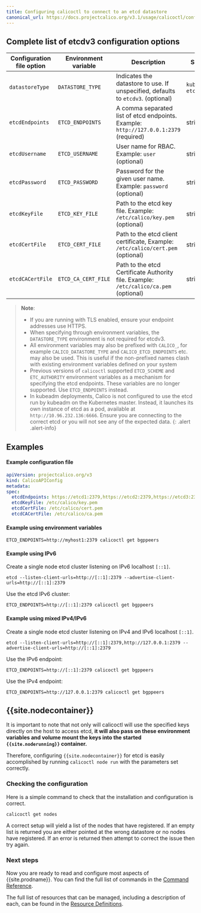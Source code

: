 ```yaml
---
title: Configuring calicoctl to connect to an etcd datastore
canonical_url: https://docs.projectcalico.org/v3.1/usage/calicoctl/configure/etcd
---
```


## Complete list of etcdv3 configuration options

| Configuration file option  | Environment variable | Description                                                                           | Schema
| ---------------------------| -------------------- | ------------------------------------------------------------------------------------- | ------
| `datastoreType`            | `DATASTORE_TYPE`     | Indicates the datastore to use. If unspecified, defaults to `etcdv3`. (optional)      | `kubernetes`, `etcdv3`
| `etcdEndpoints`            | `ETCD_ENDPOINTS`     | A comma separated list of etcd endpoints. Example: `http://127.0.0.1:2379` (required) | string
| `etcdUsername`             | `ETCD_USERNAME`      | User name for RBAC. Example: `user` (optional)                                        | string
| `etcdPassword`             | `ETCD_PASSWORD`      | Password for the given user name. Example: `password` (optional)                      | string
| `etcdKeyFile`              | `ETCD_KEY_FILE`      | Path to the etcd key file. Example: `/etc/calico/key.pem` (optional)                  | string
| `etcdCertFile`             | `ETCD_CERT_FILE`     | Path to the etcd client certificate, Example: `/etc/calico/cert.pem` (optional)       | string
| `etcdCACertFile`           | `ETCD_CA_CERT_FILE`  | Path to the etcd Certificate Authority file. Example: `/etc/calico/ca.pem` (optional) | string

> **Note**:
> - If you are running with TLS enabled, ensure your endpoint addresses use HTTPS.
> - When specifying through environment variables, the `DATASTORE_TYPE` environment
>   is not required for etcdv3.
> - All environment variables may also be prefixed with `CALICO_`, for example
>   `CALICO_DATASTORE_TYPE` and `CALICO_ETCD_ENDPOINTS` etc. may also be used.
>   This is useful if the non-prefixed names clash with existing environment
>   variables defined on your system
> - Previous versions of `calicoctl` supported `ETCD_SCHEME` and `ETC_AUTHORITY` environment
>   variables as a mechanism for specifying the etcd endpoints. These variables are
>   no longer supported. Use `ETCD_ENDPOINTS` instead.
> - In kubeadm deployments, Calico is not configured to use the etcd run by kubeadm 
>   on the Kubernetes master. Instead, it launches its own instance of etcd as a pod, 
>   available at `http://10.96.232.136:6666`. Ensure you are connecting to the correct etcd 
>   or you will not see any of the expected data.
{: .alert .alert-info}



## Examples

#### Example configuration file

```yaml
apiVersion: projectcalico.org/v3
kind: CalicoAPIConfig
metadata:
spec:
  etcdEndpoints: https://etcd1:2379,https://etcd2:2379,https://etcd3:2379
  etcdKeyFile: /etc/calico/key.pem
  etcdCertFile: /etc/calico/cert.pem
  etcdCACertFile: /etc/calico/ca.pem
```

#### Example using environment variables

```
ETCD_ENDPOINTS=http://myhost1:2379 calicoctl get bgppeers
```

#### Example using IPv6

Create a single node etcd cluster listening on IPv6 localhost `[::1]`.

```
etcd --listen-client-urls=http://[::1]:2379 --advertise-client-urls=http://[::1]:2379
```

Use the etcd IPv6 cluster:

```
ETCD_ENDPOINTS=http://[::1]:2379 calicoctl get bgppeers
```

#### Example using mixed IPv4/IPv6

Create a single node etcd cluster listening on IPv4 and IPv6 localhost `[::1]`.

```
etcd --listen-client-urls=http://[::1]:2379,http://127.0.0.1:2379 --advertise-client-urls=http://[::1]:2379
```

Use the IPv6 endpoint:

```
ETCD_ENDPOINTS=http://[::1]:2379 calicoctl get bgppeers
```

Use the IPv4 endpoint:

```
ETCD_ENDPOINTS=http://127.0.0.1:2379 calicoctl get bgppeers
```

## {{site.nodecontainer}}

It is important to note that not only will calicoctl will use the specified keys directly
on the host to access etcd, **it will also pass on these environment variables
and volume mount the keys into the started `{{site.noderunning}}` container.**

Therefore, configuring `{{site.nodecontainer}}` for etcd is easily accomplished by running
`calicoctl node run` with the parameters set correctly.


### Checking the configuration

Here is a simple command to check that the installation and configuration is
correct.

```
calicoctl get nodes
```

A correct setup will yield a list of the nodes that have registered.  If an
empty list is returned you are either pointed at the wrong datastore or no
nodes have registered.  If an error is returned then attempt to correct the
issue then try again.

### Next steps

Now you are ready to read and configure most aspects of {{site.prodname}}.  You can
find the full list of commands in the
[Command Reference]({{site.baseurl}}/{{page.version}}/reference/calicoctl/commands/).

The full list of resources that can be managed, including a description of each,
can be found in the
[Resource Definitions]({{site.baseurl}}/{{page.version}}/reference/calicoctl/resources/).
